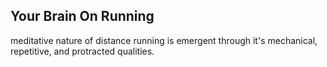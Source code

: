 ## Your Brain On Running
meditative nature of distance running is emergent through it's mechanical, repetitive, and protracted qualities.
